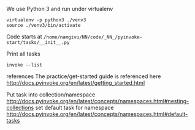 We use Python 3 and run under virtualenv
```
virtualenv -p python3 ./venv3
source ./venv3/bin/activate
```

Code starts at 
`/home/namgivu/NN/code/_NN_/pyinvoke-start/tasks/__init__.py`

Print all tasks
```
invoke --list
```

references
The practice/get-started guide is referenced here 
http://docs.pyinvoke.org/en/latest/getting_started.html

Put task into collection/namespace
http://docs.pyinvoke.org/en/latest/concepts/namespaces.html#nesting-collections
set default task for namespace
http://docs.pyinvoke.org/en/latest/concepts/namespaces.html#default-tasks
